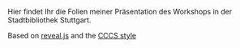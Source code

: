 Hier findet Ihr die Folien meiner Präsentation des Workshops in der Stadtbibliothek Stuttgart.


Based on [reveal.js](https://github.com/hakimel/reveal.js) and the [CCCS style](https://github.com/cccs/revealjs-cccs)
